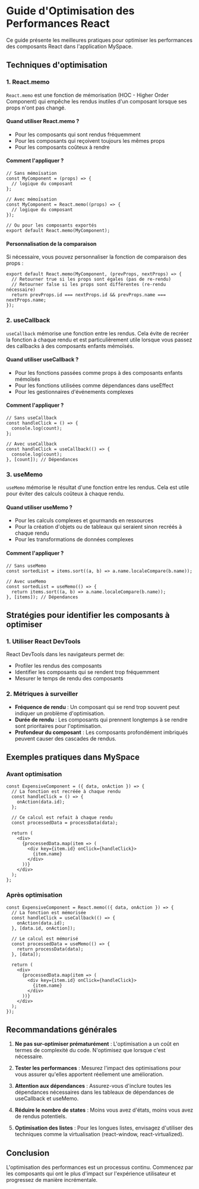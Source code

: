 # Guide d'Optimisation des Performances React

Ce guide présente les meilleures pratiques pour optimiser les performances des composants React dans l'application MySpace.

## Techniques d'optimisation

### 1. React.memo

`React.memo` est une fonction de mémorisation (HOC - Higher Order Component) qui empêche les rendus inutiles d'un composant lorsque ses props n'ont pas changé.

#### Quand utiliser React.memo ?

- Pour les composants qui sont rendus fréquemment
- Pour les composants qui reçoivent toujours les mêmes props
- Pour les composants coûteux à rendre

#### Comment l'appliquer ?

```tsx
// Sans mémoïsation
const MyComponent = (props) => {
  // logique du composant
};

// Avec mémoïsation
const MyComponent = React.memo((props) => {
  // logique du composant
});

// Ou pour les composants exportés
export default React.memo(MyComponent);
```

#### Personnalisation de la comparaison

Si nécessaire, vous pouvez personnaliser la fonction de comparaison des props :

```tsx
export default React.memo(MyComponent, (prevProps, nextProps) => {
  // Retourner true si les props sont égales (pas de re-rendu)
  // Retourner false si les props sont différentes (re-rendu nécessaire)
  return prevProps.id === nextProps.id && prevProps.name === nextProps.name;
});
```

### 2. useCallback

`useCallback` mémorise une fonction entre les rendus. Cela évite de recréer la fonction à chaque rendu et est particulièrement utile lorsque vous passez des callbacks à des composants enfants mémoïsés.

#### Quand utiliser useCallback ?

- Pour les fonctions passées comme props à des composants enfants mémoïsés
- Pour les fonctions utilisées comme dépendances dans useEffect
- Pour les gestionnaires d'événements complexes

#### Comment l'appliquer ?

```tsx
// Sans useCallback
const handleClick = () => {
  console.log(count);
};

// Avec useCallback
const handleClick = useCallback(() => {
  console.log(count);
}, [count]); // Dépendances
```

### 3. useMemo

`useMemo` mémorise le résultat d'une fonction entre les rendus. Cela est utile pour éviter des calculs coûteux à chaque rendu.

#### Quand utiliser useMemo ?

- Pour les calculs complexes et gourmands en ressources
- Pour la création d'objets ou de tableaux qui seraient sinon recréés à chaque rendu
- Pour les transformations de données complexes

#### Comment l'appliquer ?

```tsx
// Sans useMemo
const sortedList = items.sort((a, b) => a.name.localeCompare(b.name));

// Avec useMemo
const sortedList = useMemo(() => {
  return items.sort((a, b) => a.name.localeCompare(b.name));
}, [items]); // Dépendances
```

## Stratégies pour identifier les composants à optimiser

### 1. Utiliser React DevTools

React DevTools dans les navigateurs permet de:
- Profiler les rendus des composants
- Identifier les composants qui se rendent trop fréquemment
- Mesurer le temps de rendu des composants

### 2. Métriques à surveiller

- **Fréquence de rendu** : Un composant qui se rend trop souvent peut indiquer un problème d'optimisation.
- **Durée de rendu** : Les composants qui prennent longtemps à se rendre sont prioritaires pour l'optimisation.
- **Profondeur du composant** : Les composants profondément imbriqués peuvent causer des cascades de rendus.

## Exemples pratiques dans MySpace

### Avant optimisation

```tsx
const ExpensiveComponent = ({ data, onAction }) => {
  // La fonction est recréée à chaque rendu
  const handleClick = () => {
    onAction(data.id);
  };
  
  // Ce calcul est refait à chaque rendu
  const processedData = processData(data);
  
  return (
    <div>
      {processedData.map(item => (
        <div key={item.id} onClick={handleClick}>
          {item.name}
        </div>
      ))}
    </div>
  );
};
```

### Après optimisation

```tsx
const ExpensiveComponent = React.memo(({ data, onAction }) => {
  // La fonction est mémorisée
  const handleClick = useCallback(() => {
    onAction(data.id);
  }, [data.id, onAction]);
  
  // Le calcul est mémorisé
  const processedData = useMemo(() => {
    return processData(data);
  }, [data]);
  
  return (
    <div>
      {processedData.map(item => (
        <div key={item.id} onClick={handleClick}>
          {item.name}
        </div>
      ))}
    </div>
  );
});
```

## Recommandations générales

1. **Ne pas sur-optimiser prématurément** : L'optimisation a un coût en termes de complexité du code. N'optimisez que lorsque c'est nécessaire.

2. **Tester les performances** : Mesurez l'impact des optimisations pour vous assurer qu'elles apportent réellement une amélioration.

3. **Attention aux dépendances** : Assurez-vous d'inclure toutes les dépendances nécessaires dans les tableaux de dépendances de useCallback et useMemo.

4. **Réduire le nombre de states** : Moins vous avez d'états, moins vous avez de rendus potentiels.

5. **Optimisation des listes** : Pour les longues listes, envisagez d'utiliser des techniques comme la virtualisation (react-window, react-virtualized).

## Conclusion

L'optimisation des performances est un processus continu. Commencez par les composants qui ont le plus d'impact sur l'expérience utilisateur et progressez de manière incrémentale.
